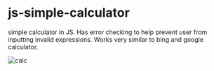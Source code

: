 # js-simple-calculator
simple calculator in JS. Has error checking to help prevent user from inputting invalid expressions. Works very similar to bing and google calculator.

![calc](https://user-images.githubusercontent.com/73267302/126849383-3dd68b5c-5ddd-4fa6-8e62-6254e9332d5c.png)
